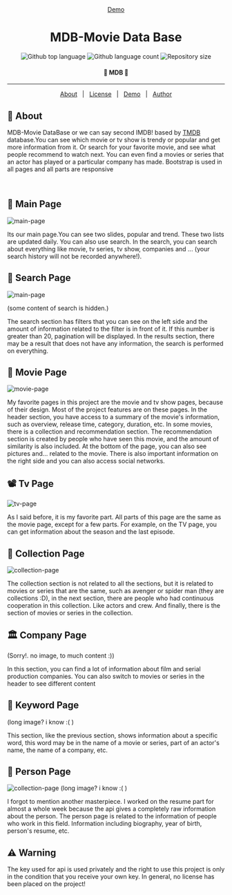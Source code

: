 <div align="center" id="top"> 
  <a href="https://mdb.miladsdgh.ir/">Demo</a>
</div>

<h1 align="center">MDB-Movie Data Base</h1>

<p align="center">
  <img alt="Github top language" src="https://img.shields.io/github/languages/top/MiladSadeghi/MDB-Movie-Data-Base?color=56BEB8">

  <img alt="Github language count" src="https://img.shields.io/github/languages/count/MiladSadeghi/MDB-Movie-Data-Base?color=56BEB8">

  <img alt="Repository size" src="https://img.shields.io/github/repo-size/MiladSadeghi/MDB-Movie-Data-Base?color=56BEB8">
</p>
<h4 align="center"> 
	🚀 MDB 🚀
</h4> 

<hr>

<p align="center">
  <a href="#dart-about">About</a> &#xa0; | &#xa0; 
  <a href="#memo-license">License</a> &#xa0; | &#xa0;
  <a href="https://mdb.miladsdgh.ir/">Demo</a> &#xa0; | &#xa0;
  <a href="https://github.com/MiladSadeghi" target="_blank">Author</a>
</p>


## :dart: About ##
  <p>
    MDB-Movie DataBase or we can say second IMDB! based by <a href="https://www.themoviedb.org/" target="_blank">TMDB</a> database.You can see which movie or tv show is trendy or popular and get more information from it. Or search for your favorite movie, and see what people recommend to watch next. You can even find a movies or series that an actor has played or a particular company has made. Bootstrap is used in all pages and all parts are responsive
  </p>

<br>

## :scroll: Main Page ##
  <img alt="main-page" src="https://s6.uupload.ir/files/main-page_0fay.png">
  <p>
    Its our main page.You can see two slides, popular and trend. These two lists are updated daily. You can also use search. In the search, you can search about everything like movie, tv series, tv show, companies and ... (your search history will not be recorded anywhere!).
  </p>

## :mag_right: Search Page ##
<img alt="main-page" src="https://s6.uupload.ir/files/search_d7ph.png">
<p>(some content of search is hidden.)</p>
<p>
  The search section has filters that you can see on the left side and the amount of information related to the filter is in front of it. If this number is greater than 20, pagination will be displayed. In the results section, there may be a result that does not have any information, the search is performed on everything.
</p>

## :movie_camera: Movie Page ##
<img alt="movie-page" src="https://s6.uupload.ir/files/movie-page_7oeu.png">
<p>
  My favorite pages in this project are the movie and tv show pages, because of their design. Most of the project features are on these pages. In the header section, you have access to a summary of the movie's information, such as overview, release time, category, duration, etc. In some movies, there is a collection and recommendation section. The recommendation section is created by people who have seen this movie, and the amount of similarity is also included. At the bottom of the page, you can also see pictures and... related to the movie. There is also important information on the right side and you can also access social networks.
</p>

## :film_projector: Tv Page ##
<img alt="tv-page" src="https://s6.uupload.ir/files/tv_page_jmec.png">
<p>
  As I said before, it is my favorite part. All parts of this page are the same as the movie page, except for a few parts. For example, on the TV page, you can get information about the season and the last episode.
</p>

## :newspaper: Collection Page ##
<img alt="collection-page" src="https://s6.uupload.ir/files/collection_page_zc11.png">
<p>
  The collection section is not related to all the sections, but it is related to movies or series that are the same, such as avenger or spider man (they are collections :D), in the next section, there are people who had continuous cooperation in this collection. Like actors and crew. And finally, there is the section of movies or series in the collection.
</p>

## 	:classical_building: Company Page ##
  (Sorry!. no image, to much content :))
<p>
  In this section, you can find a lot of information about film and serial production companies. You can also switch to movies or series in the header to see different content
</p>

## 	:statue_of_liberty: Keyword Page ##
  (long image? i know :( )
<p>
  This section, like the previous section, shows information about a specific word, this word may be in the name of a movie or series, part of an actor's name, the name of a company, etc.
</p>

## 	:couple: Person Page ##
<img alt="collection-page" src="https://s6.uupload.ir/files/adrien_brody_-_imdb_2_g8jp.png">
  (long image? i know :( )
<p>
  I forgot to mention another masterpiece. I worked on the resume part for almost a whole week because the api gives a completely raw information about the person. The person page is related to the information of people who work in this field. Information including biography, year of birth, person's resume, etc.
</p>

## 	:warning: Warning ##
  <p>
    The key used for api is used privately and the right to use this project is only in the condition that you receive your own key. In general, no license has been placed on the project!
  </p>